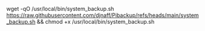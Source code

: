wget -qO /usr/local/bin/system_backup.sh https://raw.githubusercontent.com/djnaff/Pibackup/refs/heads/main/system_backup.sh && chmod +x /usr/local/bin/system_backup.sh
